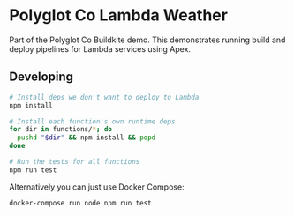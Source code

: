 # Polyglot Co Lambda Weather

Part of the Polyglot Co Buildkite demo. This demonstrates running build and deploy pipelines for Lambda services using Apex.

## Developing

```bash
# Install deps we don't want to deploy to Lambda
npm install

# Install each function's own runtime deps
for dir in functions/*; do
  pushd "$dir" && npm install && popd
done

# Run the tests for all functions
npm run test
```

Alternatively you can just use Docker Compose:

```bash
docker-compose run node npm run test
```
